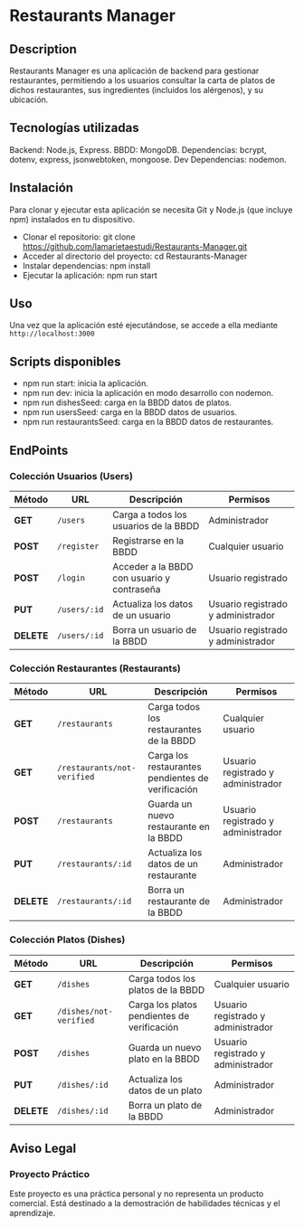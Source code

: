 # Restaurants Manager

## Description

Restaurants Manager es una aplicación de backend para gestionar restaurantes, permitiendo a los usuarios consultar la carta de platos de dichos restaurantes, sus ingredientes (incluidos los alérgenos), y su ubicación.

## Tecnologías utilizadas

Backend: Node.js, Express.
BBDD: MongoDB.
Dependencias: bcrypt, dotenv, express, jsonwebtoken, mongoose.
Dev Dependencias: nodemon.

## Instalación
Para clonar y ejecutar esta aplicación se necesita Git y Node.js (que incluye npm) instalados en tu dispositivo.
- Clonar el repositorio: git clone https://github.com/lamarietaestudi/Restaurants-Manager.git
- Acceder al directorio del proyecto: cd Restaurants-Manager
- Instalar dependencias: npm install
- Ejecutar la aplicación: npm run start

## Uso
Una vez que la aplicación esté ejecutándose, se accede a ella mediante `http://localhost:3000`

## Scripts disponibles
- npm run start: inicia la aplicación.
- npm run dev: inicia la aplicación en modo desarrollo con nodemon.
- npm run dishesSeed: carga en la BBDD datos de platos.
- npm run usersSeed: carga en la BBDD datos de usuarios.
- npm run restaurantsSeed: carga en la BBDD datos de restaurantes.

## EndPoints

### Colección Usuarios (Users)


| Método  | URL         | Descripción | Permisos |
|---------|------------|-------------|----------|
| **GET**  | `/users` | Carga a todos los usuarios de la BBDD | Administrador |
| **POST** | `/register` | Registrarse en la BBDD | Cualquier usuario |
| **POST** | `/login` | Acceder a la BBDD con usuario y contraseña | Usuario registrado |
| **PUT**  | `/users/:id` | Actualiza los datos de un usuario | Usuario registrado y administrador |
| **DELETE** | `/users/:id` | Borra un usuario de la BBDD | Usuario registrado y administrador |

### Colección Restaurantes (Restaurants)

| Método  | URL                         | Descripción | Permisos |
|---------|-----------------------------|-------------|----------|
| **GET**  | `/restaurants` | Carga todos los restaurantes de la BBDD | Cualquier usuario |
| **GET**  | `/restaurants/not-verified` | Carga los restaurantes pendientes de verificación | Usuario registrado y administrador |
| **POST** | `/restaurants` | Guarda un nuevo restaurante en la BBDD | Usuario registrado y administrador |
| **PUT**  | `/restaurants/:id` | Actualiza los datos de un restaurante | Administrador |
| **DELETE** | `/restaurants/:id` | Borra un restaurante de la BBDD | Administrador |

### Colección Platos (Dishes)
| Método  | URL                      | Descripción | Permisos |
|---------|--------------------------|-------------|----------|
| **GET**  | `/dishes` | Carga todos los platos de la BBDD | Cualquier usuario |
| **GET**  | `/dishes/not-verified` | Carga los platos pendientes de verificación | Usuario registrado y administrador |
| **POST** | `/dishes` | Guarda un nuevo plato en la BBDD | Usuario registrado y administrador |
| **PUT**  | `/dishes/:id` | Actualiza los datos de un plato | Administrador |
| **DELETE** | `/dishes/:id` | Borra un plato de la BBDD | Administrador |

## Aviso Legal

### Proyecto Práctico

Este proyecto es una práctica personal y no representa un producto comercial. Está destinado a la demostración de habilidades técnicas y el aprendizaje.
